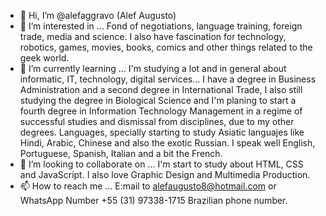 - 👋 Hi, I’m @alefaggravo (Alef Augusto)
- 👀 I’m interested in ... Fond of negotiations, language training, foreign trade, media and science. I also have fascination for technology, robotics, games, movies, books, comics and other things related to the geek world.
- 🌱 I’m currently learning ... I'm studying a lot and in general about informatic, IT, technology, digital services... I have a degree in Business Administration and a second degree in International Trade, I also still studying the degree in Biological Science and I'm planing to start a fourth degree in Information Technology Management in a regime of successful studies and dismissal from disciplines, due to my other degrees. Languages, specially starting to study Asiatic languajes like Hindi, Arabic, Chinese and also the exotic Russian. I speak well English, Portuguese, Spanish, Italian and a bit the French. 
- 💞️ I’m looking to collaborate on ... I'm start to study about HTML, CSS and JavaScript. I also love Graphic Design and Multimedia Production. 
- 📫 How to reach me ... E:mail to alefaugusto8@hotmail.com or WhatsApp Number +55 (31) 97338-1715 Brazilian phone number.

<!---
alefaggravo/alefaggravo is a ✨ special ✨ repository because its `README.md` (this file) appears on your GitHub profile.
You can click the Preview link to take a look at your changes.
--->
